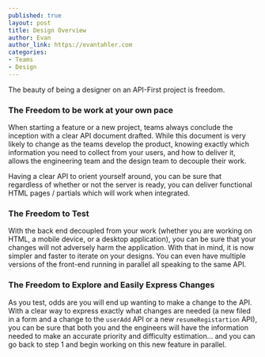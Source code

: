 ```yaml
---
published: true
layout: post
title: Design Overview
author: Evan
author_link: https://evantahler.com
categories:
- Teams
- Design
---
```


The beauty of being a designer on an API-First project is freedom.

### The Freedom to be work at your own pace

When starting a feature or a new project, teams always conclude the inception with a clear API document drafted.  While this document is very likely to change as the teams develop the product, knowing exactly which information you need to collect from your users, and how to deliver it, allows the engineering team and the design team to decouple their work.  

Having a clear API to orient yourself around, you can be sure that regardless of whether or not the server is ready, you can deliver functional HTML pages / partials which will work when integrated.

### The Freedom to Test

With the back end decoupled from your work (whether you are working on HTML, a mobile device, or a desktop application), you can be sure that your changes will not adversely harm the application.  With that in mind, it is now simpler and faster to iterate on your designs.  You can even have multiple versions of the front-end running in parallel all speaking to the same API.  

### The Freedom to Explore and Easily Express Changes

As you test, odds are you will end up wanting to make a change to the API.  With a clear way to express exactly what changes are needed (a new filed in a form and a change to the `userAdd` API or a new `resumeRegistartion` API), you can be sure that both you and the engineers will have the information needed to make an accurate priority and difficulty estimation... and you can go back to step 1 and begin working on this new feature in parallel. 